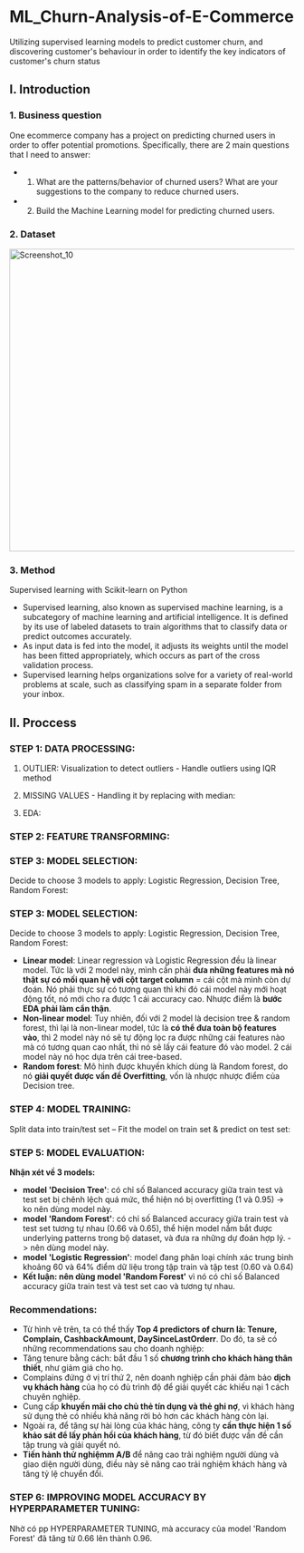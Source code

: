 # ML_Churn-Analysis-of-E-Commerce
Utilizing supervised learning models to predict customer churn, and discovering customer's behaviour in order to identify the key indicators of customer's churn status

## I. Introduction
### 1. Business question
One ecommerce company has a project on predicting churned users in order to offer potential promotions. Specifically, there are 2 main questions that I need to answer:
- 1. What are the patterns/behavior of churned users? What are your suggestions to the company to reduce churned users.
- 2. Build the Machine Learning model for predicting churned users.

### 2. Dataset
<img width="534" alt="Screenshot_10" src="https://github.com/NuongLe123/Python_RFM_analysis/assets/168357450/6c0cd1eb-6c5c-4bda-996c-27a85ccc7e4e">

### 3. Method
Supervised learning with Scikit-learn on Python

- Supervised learning, also known as supervised machine learning, is a subcategory of machine learning and artificial intelligence. It is defined by its use of labeled datasets to train algorithms that to classify data or predict outcomes accurately.
- As input data is fed into the model, it adjusts its weights until the model has been fitted appropriately, which occurs as part of the cross validation process.
- Supervised learning helps organizations solve for a variety of real-world problems at scale, such as classifying spam in a separate folder from your inbox.

## II. Proccess
### STEP 1: DATA PROCESSING:

1. OUTLIER: Visualization to detect outliers - Handle outliers using IQR method

2. MISSING VALUES - Handling it by replacing with median:
3. EDA:
   
### STEP 2: FEATURE TRANSFORMING:
### STEP 3: MODEL SELECTION:
Decide to choose 3 models to apply: Logistic Regression, Decision Tree, Random Forest:

### STEP 3: MODEL SELECTION:

Decide to choose 3 models to apply: Logistic Regression, Decision Tree, Random Forest:
- **Linear model**: Linear regression và Logistic Regression đều là linear model. Tức là với 2 model này, mình cần phải **đưa những features mà nó thật sự có mối quan hệ với cột target column** = cái cột mà mình còn dự đoán. Nó phải thực sự có tương quan thì khi đó cái model này mới hoạt động tốt, nó mới cho ra được 1 cái accuracy cao. Nhược điểm là **bước EDA phải làm cẩn thận**.
- **Non-linear model**: Tuy nhiên, đối với 2 model là decision tree & random forest, thì lại là non-linear model, tức là **có thể đưa toàn bộ features vào**, thì 2 model này nó sẽ tự động lọc ra được những cái features nào mà có tương quan cao nhất, thì nó sẽ lấy cái feature đó vào model. 2 cái model này nó học dựa trên cái tree-based. 
- **Random forest**: Mô hình được khuyến khích dùng là Random forest, do nó **giải quyết được vấn đề Overfitting**, vốn là nhược nhược điểm của Decision tree.

### STEP 4: MODEL TRAINING:
Split data into train/test set – Fit the model on train set & predict on test set:

### STEP 5: MODEL EVALUATION:

**Nhận xét về 3 models:**
- **model 'Decision Tree'**: có chỉ số Balanced accuracy giữa train test và test set bị chênh lệch quá mức, thể hiện nó bị overfitting (1 và 0.95) -> ko nên dùng model này.
- **model 'Random Forest'**: có chỉ số Balanced accuracy giữa train test và test set tương tự nhau (0.66 và 0.65), thể hiện model nắm bắt được underlying patterns trong bộ dataset, và đưa ra những dự đoán hợp lý. -> nên dùng model này.
- **model 'Logistic Regression'**: model đang phân loại chính xác trung bình khoảng 60 và 64% điểm dữ liệu trong tập train và tập test (0.60 và 0.64)
- **Kết luận: nên dùng model 'Random Forest'** vì nó có chỉ số Balanced accuracy giữa train test và test set cao và tương tự nhau.

### Recommendations:
- Từ hình vẽ trên, ta có thể thấy **Top 4 predictors of churn là: Tenure, Complain, CashbackAmount, DaySinceLastOrderr**. Do đó, ta sẽ có những recommendations sau cho doanh nghiệp:
- Tăng tenure bằng cách: bắt đầu 1 số **chương trình cho khách hàng thân thiết**, như giảm giá cho họ.
- Complains đứng ở vị trí thứ 2, nên doanh nghiệp cần phải đảm bảo **dịch vụ khách hàng** của họ có đủ trình độ để giải quyết các khiếu nại 1 cách chuyên nghiệp.
- Cung cấp **khuyến mãi cho chủ thẻ tín dụng và thẻ ghi nợ**, vì khách hàng sử dụng thẻ có nhiều khả năng rời bỏ hơn các khách hàng còn lại.
- Ngoài ra, để tăng sự hài lòng của khác hàng,  công ty **cần thực hiện 1 số khảo sát để lấy phản hồi của khách hàng**, từ đó biết được vấn đề cần tập trung và giải quyết nó.
- **Tiến hành thử nghiệmm A/B** để nâng cao trải nghiệm người dùng và giao diện người dùng, điều này sẽ nâng cao trải nghiệm khách hàng và tăng tỷ lệ chuyển đổi.

### STEP 6: IMPROVING MODEL ACCURACY BY HYPERPARAMETER TUNING:
Nhờ có pp HYPERPARAMETER TUNING, mà accuracy của model 'Random Forest' đã tăng từ 0.66 lên thành 0.96.

